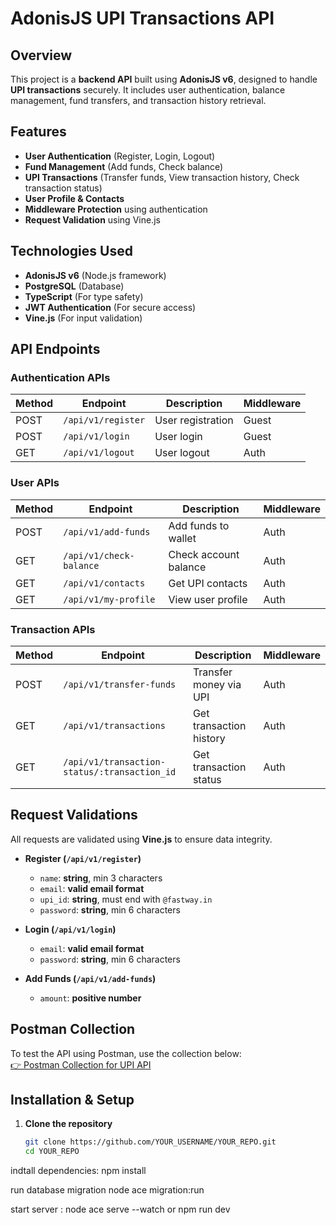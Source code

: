 # AdonisJS UPI Transactions API

## Overview
This project is a **backend API** built using **AdonisJS v6**, designed to handle **UPI transactions** securely. It includes user authentication, balance management, fund transfers, and transaction history retrieval.

## Features
- **User Authentication** (Register, Login, Logout)
- **Fund Management** (Add funds, Check balance)
- **UPI Transactions** (Transfer funds, View transaction history, Check transaction status)
- **User Profile & Contacts**
- **Middleware Protection** using authentication
- **Request Validation** using Vine.js

## Technologies Used
- **AdonisJS v6** (Node.js framework)
- **PostgreSQL** (Database)
- **TypeScript** (For type safety)
- **JWT Authentication** (For secure access)
- **Vine.js** (For input validation)

## API Endpoints

### **Authentication APIs**
| Method | Endpoint       | Description       | Middleware |
|--------|--------------|------------------|------------|
| POST   | `/api/v1/register`  | User registration | Guest |
| POST   | `/api/v1/login`     | User login        | Guest |
| GET    | `/api/v1/logout`    | User logout       | Auth  |

### **User APIs**
| Method | Endpoint            | Description          | Middleware |
|--------|--------------------|----------------------|------------|
| POST   | `/api/v1/add-funds`    | Add funds to wallet | Auth |
| GET    | `/api/v1/check-balance` | Check account balance | Auth |
| GET    | `/api/v1/contacts`  | Get UPI contacts     | Auth |
| GET    | `/api/v1/my-profile` | View user profile   | Auth |

### **Transaction APIs**
| Method | Endpoint                          | Description              | Middleware |
|--------|----------------------------------|--------------------------|------------|
| POST   | `/api/v1/transfer-funds`         | Transfer money via UPI   | Auth |
| GET    | `/api/v1/transactions`           | Get transaction history  | Auth |
| GET    | `/api/v1/transaction-status/:transaction_id` | Get transaction status | Auth |

## Request Validations
All requests are validated using **Vine.js** to ensure data integrity.

- **Register (`/api/v1/register`)**
  - `name`: **string**, min 3 characters
  - `email`: **valid email format**
  - `upi_id`: **string**, must end with `@fastway.in`
  - `password`: **string**, min 6 characters

- **Login (`/api/v1/login`)**
  - `email`: **valid email format**
  - `password`: **string**, min 6 characters

- **Add Funds (`/api/v1/add-funds`)**
  - `amount`: **positive number**

## Postman Collection  
To test the API using Postman, use the collection below:  
[👉 Postman Collection for UPI API](https://www.postman.com/jgswdhs/workspace/thefastway/collection/43257483-33fcdb53-5331-41fb-bcd7-9a908172a05d?action=share&source=copy-link&creator=43257483)

## Installation & Setup
1. **Clone the repository**
   ```sh
   git clone https://github.com/YOUR_USERNAME/YOUR_REPO.git
   cd YOUR_REPO
indtall dependencies:
npm install


run database migration
node ace migration:run

start server :
node ace serve --watch
or
npm run dev

